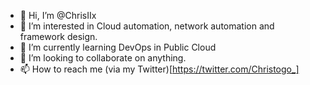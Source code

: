 - 👋 Hi, I’m @ChrisIIx
- 👀 I’m interested in Cloud automation, network automation and framework design.
- 🌱 I’m currently learning DevOps in Public Cloud
- 💞️ I’m looking to collaborate on anything.
- 📫 How to reach me (via my Twitter)[https://twitter.com/Christogo_]

<!---
ChrisIIx/ChrisIIx is a ✨ special ✨ repository because its `README.md` (this file) appears on your GitHub profile.
You can click the Preview link to take a look at your changes.
--->
